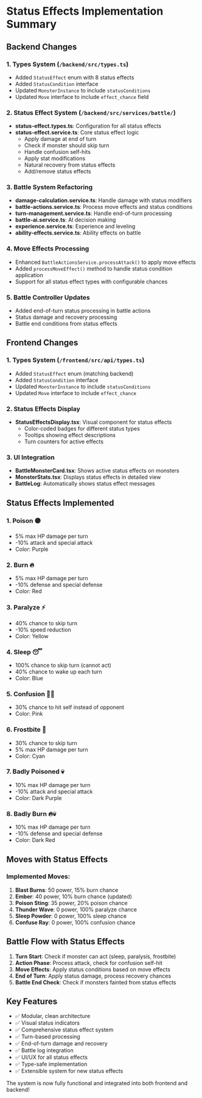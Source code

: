 # Status Effects Implementation Summary

## Backend Changes

### 1. Types System (`/backend/src/types.ts`)
- Added `StatusEffect` enum with 8 status effects
- Added `StatusCondition` interface
- Updated `MonsterInstance` to include `statusConditions`
- Updated `Move` interface to include `effect_chance` field

### 2. Status Effect System (`/backend/src/services/battle/`)
- **status-effect.types.ts**: Configuration for all status effects
- **status-effect.service.ts**: Core status effect logic
  - Apply damage at end of turn
  - Check if monster should skip turn
  - Handle confusion self-hits
  - Apply stat modifications
  - Natural recovery from status effects
  - Add/remove status effects

### 3. Battle System Refactoring
- **damage-calculation.service.ts**: Handle damage with status modifiers
- **battle-actions.service.ts**: Process move effects and status conditions
- **turn-management.service.ts**: Handle end-of-turn processing
- **battle-ai.service.ts**: AI decision making
- **experience.service.ts**: Experience and leveling
- **ability-effects.service.ts**: Ability effects on battle

### 4. Move Effects Processing
- Enhanced `BattleActionsService.processAttack()` to apply move effects
- Added `processMoveEffect()` method to handle status condition application
- Support for all status effect types with configurable chances

### 5. Battle Controller Updates
- Added end-of-turn status processing in battle actions
- Status damage and recovery processing
- Battle end conditions from status effects

## Frontend Changes

### 1. Types System (`/frontend/src/api/types.ts`)
- Added `StatusEffect` enum (matching backend)
- Added `StatusCondition` interface
- Updated `MonsterInstance` to include `statusConditions`
- Updated `Move` interface to include `effect_chance`

### 2. Status Effects Display
- **StatusEffectsDisplay.tsx**: Visual component for status effects
  - Color-coded badges for different status types
  - Tooltips showing effect descriptions
  - Turn counters for active effects

### 3. UI Integration
- **BattleMonsterCard.tsx**: Shows active status effects on monsters
- **MonsterStats.tsx**: Displays status effects in detailed view
- **BattleLog**: Automatically shows status effect messages

## Status Effects Implemented

### 1. **Poison** 🟣
- 5% max HP damage per turn
- -10% attack and special attack
- Color: Purple

### 2. **Burn** 🔥
- 5% max HP damage per turn  
- -10% defense and special defense
- Color: Red

### 3. **Paralyze** ⚡
- 40% chance to skip turn
- -10% speed reduction
- Color: Yellow

### 4. **Sleep** 😴
- 100% chance to skip turn (cannot act)
- 40% chance to wake up each turn
- Color: Blue

### 5. **Confusion** 😵‍💫
- 30% chance to hit self instead of opponent
- Color: Pink

### 6. **Frostbite** 🧊
- 30% chance to skip turn
- 5% max HP damage per turn
- Color: Cyan

### 7. **Badly Poisoned** 💀
- 10% max HP damage per turn
- -10% attack and special attack
- Color: Dark Purple

### 8. **Badly Burn** 🔥💀
- 10% max HP damage per turn
- -10% defense and special defense  
- Color: Dark Red

## Moves with Status Effects

### Implemented Moves:
1. **Blast Burns**: 50 power, 15% burn chance
2. **Ember**: 40 power, 10% burn chance (updated)
3. **Poison Sting**: 35 power, 20% poison chance
4. **Thunder Wave**: 0 power, 100% paralyze chance
5. **Sleep Powder**: 0 power, 100% sleep chance
6. **Confuse Ray**: 0 power, 100% confusion chance

## Battle Flow with Status Effects

1. **Turn Start**: Check if monster can act (sleep, paralysis, frostbite)
2. **Action Phase**: Process attack, check for confusion self-hit
3. **Move Effects**: Apply status conditions based on move effects
4. **End of Turn**: Apply status damage, process recovery chances
5. **Battle End Check**: Check if monsters fainted from status effects

## Key Features

- ✅ Modular, clean architecture
- ✅ Visual status indicators
- ✅ Comprehensive status effect system  
- ✅ Turn-based processing
- ✅ End-of-turn damage and recovery
- ✅ Battle log integration
- ✅ UI/UX for all status effects
- ✅ Type-safe implementation
- ✅ Extensible system for new status effects

The system is now fully functional and integrated into both frontend and backend!
